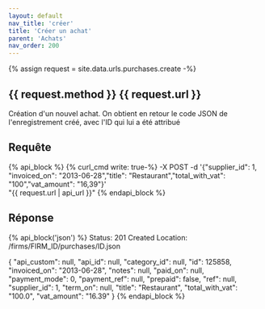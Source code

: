 ```yaml
---
layout: default
nav_title: 'créer'
title: 'Créer un achat'
parent: 'Achats'
nav_order: 200
---
```

{% assign request = site.data.urls.purchases.create -%}
## {{ request.method }} {{ request.url }}

Création d'un nouvel achat. On obtient en retour le code JSON de l'enregistrement créé, avec l'ID qui lui a été attribué

## Requête

{% api_block %}
{% curl_cmd write: true-%}
-X POST -d '{"supplier_id": 1, "invoiced_on": "2013-06-28","title": "Restaurant","total_with_vat": "100","vat_amount": "16,39"}' \
"{{ request.url | api_url }}"
{% endapi_block %}

## Réponse

{% api_block('json') %}
Status: 201 Created
Location: /firms/FIRM_ID/purchases/ID.json

{
  "api_custom": null,
  "api_id": null,
  "category_id": null,
  "id": 125858,
  "invoiced_on": "2013-06-28",
  "notes": null,
  "paid_on": null,
  "payment_mode": 0,
  "payment_ref": null,
  "prepaid": false,
  "ref": null,
  "supplier_id": 1,
  "term_on": null,
  "title": "Restaurant",
  "total_with_vat": "100.0",
  "vat_amount": "16.39"
}
{% endapi_block %}